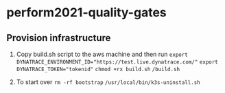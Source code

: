 # perform2021-quality-gates

## Provision infrastructure

1. Copy build.sh script to the aws machine and then run 
`export DYNATRACE_ENVIRONMENT_ID="https://test.live.dynatrace.com/"`
`export DYNATRACE_TOKEN="tokenid"`
`chmod +rx build.sh`
`/build.sh`


2. To start over
`rm -rf bootstrap`
`/usr/local/bin/k3s-uninstall.sh`